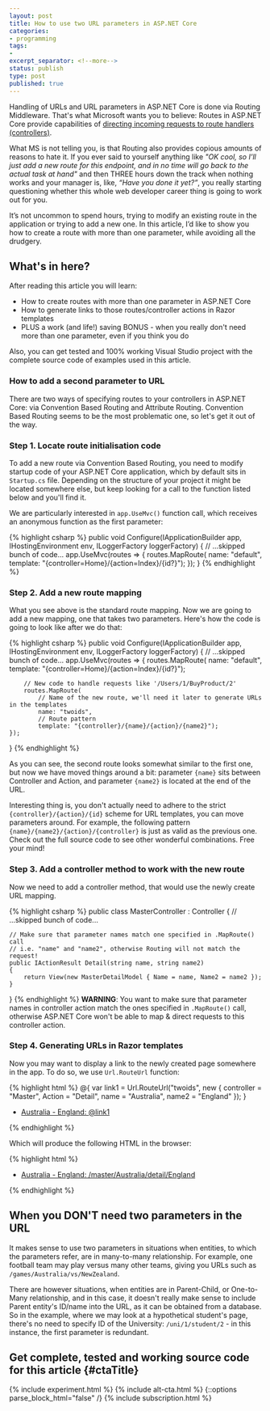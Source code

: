 ```yaml
---
layout: post
title: How to use two URL parameters in ASP.NET Core
categories:
- programming
tags:
-
excerpt_separator: <!--more-->
status: publish
type: post
published: true
---
```

Handling of URLs and URL parameters in ASP.NET Core is done via Routing Middleware. That's what
Microsoft wants you to believe: Routes in ASP.NET Core provide capabilities of [directing incoming
requests to route handlers (controllers)][1].

What MS is not telling you, is that Routing also provides copious amounts of reasons to hate it. If
you ever said to yourself anything like _"OK cool, so I’ll just add a new route for this endpoint,
and in no time will go back to the actual task at hand"_ and then THREE hours down the track when
nothing works and your manager is, like, _“Have you done it yet?”_, you really starting questioning
whether this whole web developer career thing is going to work out for you.
<!--more-->

It’s not uncommon to spend hours, trying to modify an existing route in the application or trying to
add a new one. In this article, I’d like to show you how to create a route with more than one
parameter, while avoiding all the drudgery.

## What's in here?
After reading this article you will learn:

- How to create routes with more than one parameter in ASP.NET Core
- How to generate links to those routes/controller actions in Razor templates
- PLUS a work (and life!) saving BONUS - when you really don't need more than one parameter, even 
  if you think you do

Also, you can get tested and 100% working Visual Studio project with the complete source code of
examples used in this article.

### How to add a second parameter to URL

There are two ways of specifying routes to your controllers in ASP.NET Core: via Convention Based 
Routing and Attribute Routing. Convention Based Routing seems to be the most problematic one, so
let's get it out of the way.

### Step 1. Locate route initialisation code
To add a new route via Convention Based Routing, you need to modify startup code of your ASP.NET
Core application, which by default sits in `Startup.cs` file. Depending on the structure of your 
project it might be located somewhere else, but keep looking for a call to the function listed below
and you'll find it.

We are particularly interested in `app.UseMvc()` function call, which receives an anonymous function
as the first parameter:

{% highlight csharp %}
public void Configure(IApplicationBuilder app, IHostingEnvironment env, ILoggerFactory loggerFactory)
{
    // ...skipped bunch of code...
    app.UseMvc(routes =>
    {
        routes.MapRoute(
            name: "default",
            template: "{controller=Home}/{action=Index}/{id?}");
    });
}
{% endhighlight %}

### Step 2. Add a new route mapping
What you see above is the standard route mapping. Now we are going to add a new mapping, one that
takes two parameters. Here's how the code is going to look like after we do that:

{% highlight csharp %}
public void Configure(IApplicationBuilder app, IHostingEnvironment env, ILoggerFactory loggerFactory)
{
    // ...skipped bunch of code...
    app.UseMvc(routes =>
    {
        routes.MapRoute(
            name: "default",
            template: "{controller=Home}/{action=Index}/{id?}");

        // New code to handle requests like '/Users/1/BuyProduct/2'
        routes.MapRoute(
            // Name of the new route, we'll need it later to generate URLs in the templates
            name: "twoids",
            // Route pattern
            template: "{controller}/{name}/{action}/{name2}");
    });
}
{% endhighlight %}

As you can see, the second route looks somewhat similar to the first one, but now we have moved
things around a bit: parameter `{name}` sits between Controller and Action, and parameter `{name2}`
is located at the end of the URL.

Interesting thing is, you don't actually need to adhere to the strict `{controller}/{action}/{id}` 
scheme for URL templates, you can move parameters around. For example, the following pattern
`{name}/{name2}/{action}/{controller}` is just as valid as the previous one.  Check out the full
source code to see other wonderful combinations. Free your mind!

### Step 3. Add a controller method to work with the new route
Now we need to add a controller method, that would use the newly create URL mapping.

{% highlight csharp %}
public class MasterController : Controller
{
    // ...skipped bunch of code...

    // Make sure that parameter names match one specified in .MapRoute() call
    // i.e. "name" and "name2", otherwise Routing will not match the request!
    public IActionResult Detail(string name, string name2)
    {
        return View(new MasterDetailModel { Name = name, Name2 = name2 });
    }
}
{% endhighlight %}
**WARNING**: You want to make sure that parameter names in controller action match the ones
specified in `.MapRoute()` call, otherwise ASP.NET Core won't be able to map & direct requests 
to this controller action.

### Step 4. Generating URLs in Razor templates
Now you may want to display a link to the newly created page somewhere in the app. To do so, we use 
`Url.RouteUrl` function:

{% highlight html %}
@{
    var link1 = Url.RouteUrl("twoids", new { controller = "Master", Action = "Detail", name = "Australia", name2 = "England" });
}
<ul>
    <li><a href="@link1">Australia - England: @link1</a></li>
</ul>
{% endhighlight %}

Which will produce the following HTML in the browser:

{% highlight html %}
<ul>
    <li><a href="/master/Australia/detail/England">Australia - England: /master/Australia/detail/England</a></li>
</ul>
{% endhighlight %}

## When you DON'T need two parameters in the URL
It makes sense to use two parameters in situations when entities, to which the parameters refer, are
in many-to-many relationship. For example, one football team may play versus many other teams, giving
you URLs such as `/games/Australia/vs/NewZealand`.

There are however situations, when entities are in Parent-Child, or One-to-Many relationship, and in
this case, it doesn't really make sense to include Parent entity's ID/name into the URL, as it can be
obtained from a database. So in the example, where we may look at a hypothetical student's page,
there's no need to specify ID of the University: `/uni/1/student/2` - in this instance, the first
parameter is redundant.

## Get complete, tested and working source code for this article {#ctaTitle}
{% include experiment.html %}
{% include alt-cta.html %}
{::options parse_block_html="false" /}
{% include subscription.html %}

[1]:https://docs.microsoft.com/en-us/aspnet/core/fundamentals/routing
